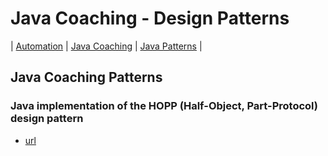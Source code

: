 # Java Coaching - Design Patterns
| [Automation](src/main/java/automation "Automated Testing with Java") | [Java Coaching](src/main/java/coaching "Coaching Java Idioms") | [Java Patterns](src/main/java/patterns "Design Patterns in Java") |

## Java Coaching Patterns

### Java implementation of the HOPP (Half-Object, Part-Protocol) design pattern

* [url](https)
